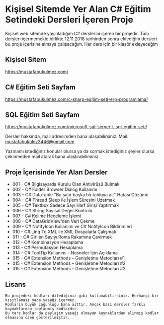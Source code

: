 # Kişisel Sitemde Yer Alan C# Eğitim Setindeki Dersleri İçeren Proje
Kişisel web sitemde yayınladığım C# derslerini içeren bir projedir. 
Tüm dersleri içermemekle birlikte 12.11.2018 tarihinden sonra eklediğim dersleri bu proje içerisine almaya çalışacağım. 
Her ders için bir klasör ekleyeceğim

## Kişisel Sitem 
https://mustafabukulmez.com/
## C# Eğitim Seti Sayfam 
https://mustafabukulmez.com/c-sharp-egitim-seti-erp-programlama/
## SQL Eğitim Seti Sayfam 
https://mustafabukulmez.com/microsoft-sql-server-t-sql-egitim-seti/

Dersler hakkında, mail adresimden bana ulaşabilirsiniz. 
Mail: mustafabukulez3446@gmail.com

Yazmamı istediğiniz konular olursa ya da sormak istediğiniz şeyler olursa çekinmeden mail atarak bana ulaştırabilirsiniz.

## Proje İçerisinde Yer Alan Dersler
* 001 - C# Bilgisayarda Kurulu Olan Antivirüsü Bulmak
* 002 - C# Folder Browser Dialog Kullanımı 
* 003 - C# DataTable "Bu satır başka bir tabloya ait" Hatası Çözümü
* 004 - C# Thread Sleep ile İşlem Süresini Uzatmak
* 005 - C# Textbox Sadece Sayı Harf Girişi Yaptırmak
* 006 - C# String Sayısal Değer Kontrolü
* 007 - C# Kelime Heceleme İşlemi
* 008 - C# DataGridView'den Veri Çekme
* 009 - C# NotifyIcon Kullanımı ve C# NotifyIcon Bildirimleri
* 010 - C# Linq To XML ile XML Dosyalarla Çalışmak
* 011 - C# Girilen Sayıyı Roma Rakamına Çevirmek
* 012 - C# Kombinasyon Hesaplama
* 013 - C# Permütasyon Hesaplama
* 014 - C# ToolTip Kullanımı - Nesneler İçin Açıklama
* 015 - C# Extension Methods – Genişletme Metodları #1
* 015 - C# Extension Methods – Genişletme Metodları #2
* 015 - C# Extension Methods – Genişletme Metodları #3


## Lisans

    Bu projedeki kodları dilediğiniz gibi kullanabilirsiniz. Herhangi bir kısıtlaması yada yasağı içermez. 
    Kodların büyük çoğunluğu bana aittir. Ancak bazı dersler farklı kaynaklardan toplanmış kodlardır. 
    Bu tarz kodlar da paylaşım yasağı olmayan kaynaklardan alınmış kodlar olmasına özen gösterilmiştir.
